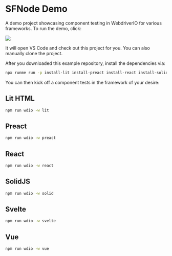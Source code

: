 # SFNode Demo

A demo project showcasing component testing in WebdriverIO for various frameworks. To run the demo, click:

[![](https://badgen.net/badge/Run%20this%20/README/5B3ADF?icon=https://runme.dev/img/logo.svg)](https://runme.dev/api/runme?repository=git%40github.com%3Achristian-bromann%2Fsfnode-demo.git)

It will open VS Code and check out this project for you. You can also manually clone the project.

After you downloaded this example repository, install the dependencies via:

```sh
npx runme run -p install-lit install-preact install-react install-solid install-svelte install-vue
```

You can then kick off a component tests in the framework of your desire:

## Lit HTML

```sh
npm run wdio -w lit
```

## Preact

```sh
npm run wdio -w preact
```

## React

```sh
npm run wdio -w react
```

## SolidJS

```sh
npm run wdio -w solid
```

## Svelte

```sh
npm run wdio -w svelte
```

## Vue

```sh
npm run wdio -w vue
```